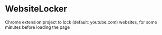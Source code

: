 # WebsiteLocker
Chrome extension project to lock (default: youtube.com) websites, for some minutes before loading the page
